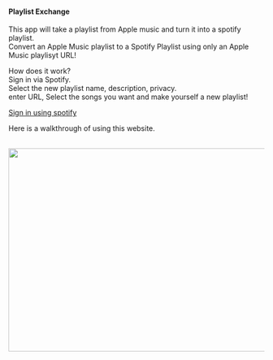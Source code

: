 
  <link rel="stylesheet" href="{{ url_for('static', filename='css/mystyles.css')}}">
  <link rel="shortcut icon" href="{{ url_for('static', filename='favicon.ico') }}">
</head>
<body>
      <section class="hero is-fullheight is-primary is-bold">
              <section class="section">
                <div class="column is-9 is-offset-1">
                <div class="card">
                  <div class="content">
                    <section class="section">
                        <h1 class="is-size-2">Playlist Exchange</h1>
                            <section class="section">
                                <p class="is-size-4">
                                    This app will take a playlist from Apple music and turn it into a spotify playlist. <br>
                                    Convert an Apple Music playlist to a Spotify Playlist using only an Apple Music playlisyt URL!<br>
                                </p>
                                <p>
                                    How does it work?<br>
                                    Sign in via Spotify.<br>
                                    Select the new playlist name, description, privacy.<br>
                                    enter URL, Select the songs you want and make yourself a new playlist! 
                                </p>
                                <a class="button is-primary" href={{auth_url}}>Sign in using spotify</a>
                            </section>
                            <section class="section">
                                <p>Here is a walkthrough of using this website.</p>
                                <br>
                                <img src="resources/demo.gif"  width="600px" height="400px"><br>
                            </section>                 
                      </section>
                  </div>
                </div>
            </section>
            </div>
